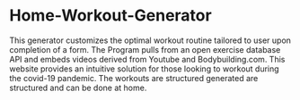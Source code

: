 # Home-Workout-Generator
This generator customizes the optimal workout routine tailored to user upon completion of a form.
The Program pulls from an open exercise database API and embeds videos derived from Youtube and Bodybuilding.com.
This website provides an intuitive solution for those looking to workout during the covid-19 pandemic.
The workouts are structured generated are structured and can be done at home.
